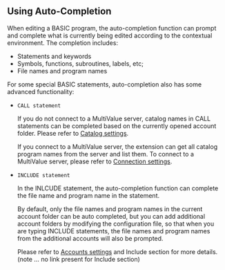 ## Using Auto-Completion

When editing a BASIC program, the auto-completion function can prompt and complete what is currently being edited according to the contextual environment. The completion includes:

 - Statements and keywords
 - Symbols, functions, subroutines, labels, etc;
 - File names and program names

For some special BASIC statements, auto-completion also has some advanced functionality:

- `CALL statement`

  If you do not connect to a MultiValue server, catalog names in CALL statements can be completed based on the currently opened account folder. Please refer to [Catalog settings](Catalog.md).

  If you connect to a MultiValue server, the extension can get all catalog program names from the server and list them. To connect to a MultiValue server, please refer to [Connection settings](Connection.md).

- `INCLUDE statement`

  In the INLCUDE statement, the auto-completion function can complete the file name and program name in the statement.

  By default, only the file names and program names in the current account folder can be auto completed, but you can add additional account folders by modifying the configuration file, so that when you are typing INCLUDE statements, the file names and program names from the additional accounts will also be prompted.

  Please refer to [Accounts settings](Accounts.md) and Include section for more details. (note … no link present for Include section)

